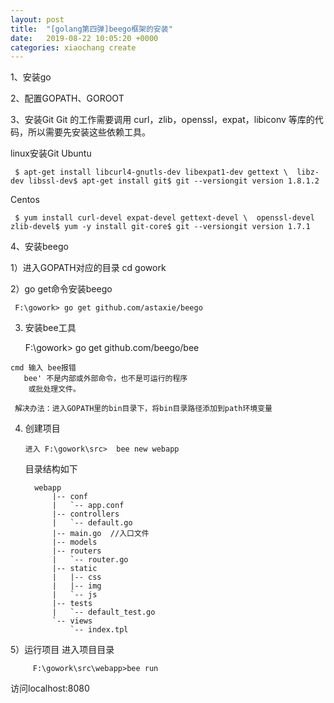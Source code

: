 ```yaml
---
layout: post
title:  "[golang第四弹]beego框架的安装"
date:   2019-08-22 10:05:20 +0000
categories: xiaochang create
---
```


1、安装go  

2、配置GOPATH、GOROOT

3、安装Git 
   Git 的工作需要调用 curl，zlib，openssl，expat，libiconv 等库的代码，所以需要先安装这些依赖工具。

   linux安装Git
   Ubuntu

     $ apt-get install libcurl4-gnutls-dev libexpat1-dev gettext \  libz-dev libssl-dev$ apt-get install git$ git --versiongit version 1.8.1.2

   Centos

     $ yum install curl-devel expat-devel gettext-devel \  openssl-devel zlib-devel$ yum -y install git-core$ git --versiongit version 1.7.1

4、安装beego
 	
  1）进入GOPATH对应的目录 cd gowork

  2）go get命令安装beego

 	 F:\gowork> go get github.com/astaxie/beego

  3) 安装bee工具

 	    F:\gowork> go get github.com/beego/bee 

 	cmd 输入 bee报错
 	   bee' 不是内部或外部命令，也不是可运行的程序
		或批处理文件。

	 解决办法：进入GOPATH里的bin目录下，将bin目录路径添加到path环境变量

   4) 创建项目

	      进入 F:\gowork\src>  bee new webapp

	  目录结构如下

	        webapp
				|-- conf
				|   `-- app.conf
				|-- controllers
				|   `-- default.go
				|-- main.go  //入口文件
				|-- models
				|-- routers
				|   `-- router.go
				|-- static
				|   |-- css
				|   |-- img
				|   `-- js
				|-- tests
				|   `-- default_test.go
				`-- views
				    `-- index.tpl

  5）运行项目
	进入项目目录

	     F:\gowork\src\webapp>bee run

   访问localhost:8080
